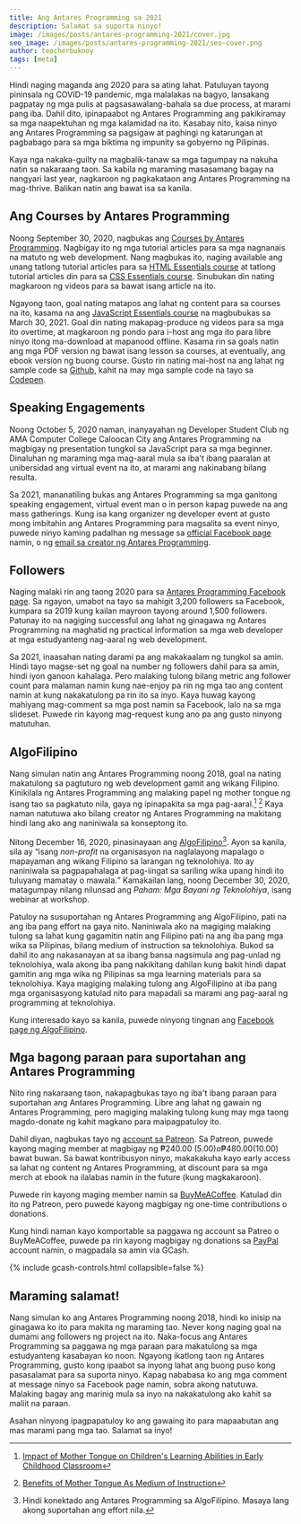 ```yaml
---
title: Ang Antares Programming sa 2021
description: Salamat sa suporta ninyo!
image: /images/posts/antares-programming-2021/cover.jpg
seo_image: /images/posts/antares-programming-2021/seo-cover.png
author: teacherbuknoy
tags: [meta]
---
```


Hindi naging maganda ang 2020 para sa ating lahat. Patuluyan tayong pininsala ng COVID-19 pandemic, mga malalakas na bagyo, lansakang pagpatay ng mga pulis at pagsasawalang-bahala sa due process, at marami pang iba. Dahil dito, ipinapaabot ng Antares Programming ang pakikiramay sa mga naapektuhan ng mga kalamidad na ito. Kasabay nito, kaisa ninyo ang Antares Programming sa pagsigaw at paghingi ng katarungan at pagbabago para sa mga biktima ng impunity sa gobyerno ng Pilipinas.

Kaya nga nakaka-guilty na magbalik-tanaw sa mga tagumpay na nakuha natin sa nakaraang taon. Sa kabila ng maraming masasamang bagay na nangyari last year, nagkaroon ng pagkakataon ang Antares Programming na mag-thrive. Balikan natin ang bawat isa sa kanila.

## Ang Courses by Antares Programming
Noong <time datetime="2020-09-30">September 30, 2020</time>, nagbukas ang [Courses by Antares Programming](/courses/). Nagbigay ito ng mga tutorial articles para sa mga nagnanais na matuto ng web development. Nang magbukas ito, naging available ang unang tatlong tutorial articles para sa [HTML Essentials course](/courses/html-essentials) at tatlong tutorial articles din para sa [CSS Essentials course](/courses/css-essentials/). Sinubukan din nating magkaroon ng videos para sa bawat isang article na ito.

Ngayong taon, goal nating matapos ang lahat ng content para sa courses na ito, kasama na ang [JavaScript Essentials course](/courses/js-essentials/) na magbubukas sa <time datetime="2021-03-30">March 30, 2021</time>. Goal din nating makapag-produce ng videos para sa mga ito overtime, at magkaroon ng pondo para i-host ang mga ito para libre ninyo itong ma-download at mapanood offline. Kasama rin sa goals natin ang mga PDF version ng bawat isang lesson sa courses, at eventually, ang ebook version ng buong course. Gusto rin nating mai-host na ang lahat ng sample code sa [Github](https://github.com/), kahit na may mga sample code na tayo sa [Codepen](https://codepen.io/).

## Speaking Engagements
Noong <time datetime="2020-10-05">October 5, 2020</time> naman, inanyayahan ng Developer Student Club ng AMA Computer College Caloocan City ang Antares Programming na magbigay ng presentation tungkol sa JavaScript para sa mga beginner. Dinaluhan ng maraming mga mag-aaral mula sa iba't ibang paaralan at unibersidad ang virtual event na ito, at marami ang nakinabang bilang resulta. 

Sa <time datetime="2021">2021</time>, mananatiling bukas ang Antares Programming sa mga ganitong speaking engagement, virtual event man o in person kapag puwede na ang mass gatherings. Kung isa kang organizer ng developer event at gusto mong imbitahin ang Antares Programming para magsalita sa event ninyo, puwede ninyo kaming padalhan ng message sa [official Facebook page](https://facebook.com/antaresprogramming) namin, o ng [email sa creator ng Antares Programming](mailto:devFrancisRubio@gmail.com).

## Followers
Naging malaki rin ang taong 2020 para sa [Antares Programming Facebook page](https://facebook.com/antaresprogramming). Sa ngayon, umabot na tayo sa mahigit 3,200 followers sa Facebook, kumpara sa 2019 kung kailan mayroon tayong around 1,500 followers. Patunay ito na nagiging successful ang lahat ng ginagawa ng Antares Programming na maghatid ng practical information sa mga web developer at mga estudyanteng nag-aaral ng web development.

Sa 2021, inaasahan nating darami pa ang makakaalam ng tungkol sa amin. Hindi tayo magse-set ng goal na number ng followers dahil para sa amin, hindi iyon ganoon kahalaga. Pero malaking tulong bilang metric ang follower count para malaman namin kung nae-enjoy pa rin ng mga tao ang content namin at kung nakakatulong pa rin ito sa inyo. Kaya huwag kayong mahiyang mag-comment sa mga post namin sa Facebook, lalo na sa mga slideset. Puwede rin kayong mag-request kung ano pa ang gusto ninyong matutuhan.

## AlgoFilipino
Nang simulan natin ang Antares Programming noong 2018, goal na nating makatulong sa pagtuturo ng web development gamit ang wikang Filipino. Kinikilala ng Antares Programming ang malaking papel ng mother tongue ng isang tao sa pagkatuto nila, gaya ng ipinapakita sa mga pag-aaral.[^1] [^2] Kaya naman natutuwa ako bilang creator ng Antares Programming na makitang hindi lang ako ang naniniwala sa konseptong ito.

Nitong <time datetime="2020-12-16">December 16, 2020</time>, pinasinayaan ang [AlgoFilipino](https://facebook.com/AlgoFilipino2020)[^3]. Ayon sa kanila, sila ay <q>isang <i lang="en">non-profit</i> na organisasyon na naglalayong mapalago o mapayaman ang wikang Filipino sa larangan ng teknolohiya. Ito ay naniniwala sa pagpapahalaga at pag-iingat sa sariling wika upang hindi ito tuluyang mamatay o mawala.</q> Kamakailan lang, noong <time datetime="2020-12-30">December 30, 2020</time>, matagumpay nilang nilunsad ang <i>Paham: Mga Bayani ng Teknolohiya</i>, isang webinar at workshop.

Patuloy na susuportahan ng Antares Programming ang AlgoFilipino, pati na ang iba pang effort na gaya nito. Naniniwala ako na magiging malaking tulong sa lahat kung gagamitin natin ang Filipino pati na ang iba pang mga wika sa Pilipinas, bilang medium of instruction sa teknolohiya. Bukod sa dahil ito ang nakasanayan at sa ibang bansa nagsimula ang pag-unlad ng teknolohiya, wala akong iba pang nakikitang dahilan kung bakit hindi dapat gamitin ang mga wika ng Pilipinas sa mga learning materials para sa teknolohiya. Kaya magiging malaking tulong ang AlgoFilipino at iba pang mga organisasyong katulad nito para mapadali sa marami ang pag-aaral ng programming at teknolohiya.

Kung interesado kayo sa kanila, puwede ninyong tingnan ang [Facebook page ng AlgoFilipino](https://facebook.com/AlgoFilipino2020).

## Mga bagong paraan para suportahan ang Antares Programming
Nito ring nakaraang taon, nakapagbukas tayo ng iba't ibang paraan para suportahan ang Antares Programming. Libre ang lahat ng gawain ng Antares Programming, pero magiging malaking tulong kung may mga taong magdo-donate ng kahit magkano para maipagpatuloy ito.

Dahil diyan, nagbukas tayo ng [account sa Patreon](https://patreon.com/antaresprogramming). Sa Patreon, puwede kayong maging member at magbigay ng ₱240.00 ($5.00) o ₱480.00 ($10.00) bawat buwan. Sa bawat kontribusyon ninyo, makakakuha kayo early access sa lahat ng content ng Antares Programming, at discount para sa mga merch at ebook na ilalabas namin in the future (kung magkakaroon).

Puwede rin kayong maging member namin sa [BuyMeACoffee](https://buymeacoffee.com/antaresphdev). Katulad din ito ng Patreon, pero puwede kayong magbigay ng one-time contributions o donations.

Kung hindi naman kayo komportable sa paggawa ng account sa Patreo o BuyMeACoffee, puwede pa rin kayong magbigay ng donations sa [PayPal](https://www.paypal.me/antaresprogramming) account namin, o magpadala sa amin via GCash.

{% include gcash-controls.html collapsible=false %}

## Maraming salamat!
Nang simulan ko ang Antares Programming noong 2018, hindi ko inisip na ginagawa ko ito para makita ng maraming tao. Never kong naging goal na dumami ang followers ng project na ito. Naka-focus ang Antares Programming sa paggawa ng mga paraan para makatulong sa mga estudyanteng kasabayan ko noon. Ngayong ikatlong taon ng Antares Programming, gusto kong ipaabot sa inyong lahat ang buong puso kong pasasalamat para sa suporta ninyo. Kapag nababasa ko ang mga comment at message ninyo sa Facebook page namin, sobra akong natutuwa. Malaking bagay ang marinig mula sa inyo na nakakatulong ako kahit sa maliit na paraan.

Asahan ninyong ipagpapatuloy ko ang gawaing ito para mapaabutan ang mas marami pang mga tao. Salamat sa inyo!

[^3]: Hindi konektado ang Antares Programming sa AlgoFilipino. Masaya lang akong suportahan ang effort nila.
[^1]: [Impact of Mother Tongue on Children's Learning Abilities in Early Childhood Classroom](https://www.sciencedirect.com/science/article/pii/S1877042816313647)
[^2]: [Benefits of Mother Tongue As Medium of Instruction](http://www.filipinohomeschooler.com/benefits-of-mother-tongue-as-medium-of-instruction/)